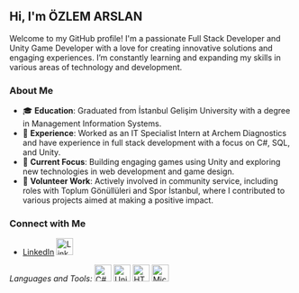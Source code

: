 ## Hi, I'm ÖZLEM ARSLAN

Welcome to my GitHub profile! I'm a passionate Full Stack Developer and Unity Game Developer with a love for creating innovative solutions and engaging experiences. I’m constantly learning and expanding my skills in various areas of technology and development.

### About Me

- 🎓 **Education**: Graduated from İstanbul Gelişim University with a degree in Management Information Systems.
- 💼 **Experience**: Worked as an IT Specialist Intern at Archem Diagnostics and have experience in full stack development with a focus on C#, SQL, and Unity.
- 🚀 **Current Focus**: Building engaging games using Unity and exploring new technologies in web development and game design.
- 🤝 **Volunteer Work**: Actively involved in community service, including roles with Toplum Gönüllüleri and Spor İstanbul, where I contributed to various projects aimed at making a positive impact.

### Connect with Me
* [LinkedIn](https://www.linkedin.com/in/ozlem--arslan/)
  <a href="https://www.linkedin.com/in/ozlem--arslan/" target="_blank">
    <img src="https://cdn2.iconfinder.com/data/icons/social-media-2285/512/1_Linkedin_unofficial_colored_svg-64.png" alt="LinkedIn" width="30" height="30"/>
  </a>

*Languages and Tools:*
<img src="https://cdn0.iconfinder.com/data/icons/programming-1-1/32/Programming_C-4-64.png" alt="C#" width="30" height="30"/>
<img src="https://cdn0.iconfinder.com/data/icons/web-social-and-folder-icons/512/Unity_3D.png" alt="Unity" width="30" height="30"/>
<img src="https://cdn3.iconfinder.com/data/icons/picons-social/57/10-html5-64.png" alt="HTML" width="30" height="30"/>
<img src="https://cdn4.iconfinder.com/data/icons/social-media-logos-6/512/76-office-64.png" alt="Microsoft Office" width="30" height="30"/>


